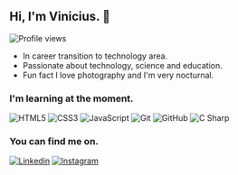 <h2 align="left"> Hi, I'm Vinicius. 👋 </h2>

<p align="left"> <img src="https://komarev.com/ghpvc/?username=alvesvn&color=blue" alt="Profile views" /> </p>

- In career transition to technology area.
- Passionate about technology, science and education.
- Fun fact I love photography and I'm very nocturnal.

### I'm learning at the moment.
![HTML5](https://img.shields.io/badge/-HTML5-05122A?style=flat&logo=html5)
![CSS3](https://img.shields.io/badge/-CSS3-05122A?style=flat&logo=css3)
![JavaScript](https://img.shields.io/badge/-JavaScript-05122A?style=flat&logo=javascript)
![Git](https://img.shields.io/badge/-Git-05122A?style=flat&logo=git)
![GitHub](https://img.shields.io/badge/-GitHub-05122A?style=flat&logo=github)
![C Sharp](https://img.shields.io/badge/-CSharp-05122A?style=flat&logo=csharp)

### You can find me on.

[![Linkedin](https://img.shields.io/badge/-linkedin-05122A?style=flat&logo=linkedin)](https://www.linkedin.com/in/alvesvn/)
[![Instagram](https://img.shields.io/badge/-instagram-05122A?style=flat&logo=instagram)](https://www.instagram.com/alvezvini/)
